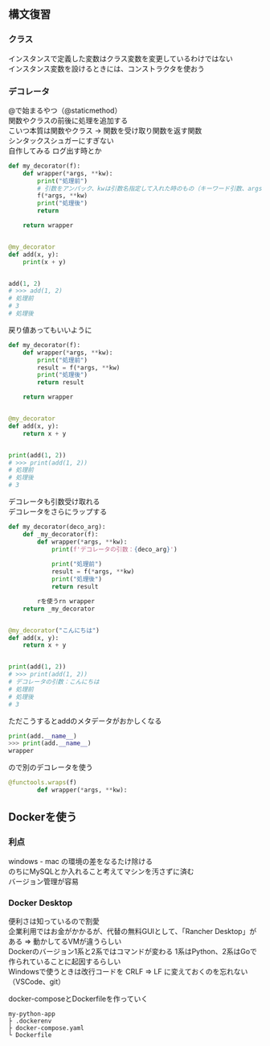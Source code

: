 ## 構文復習
### クラス
インスタンスで定義した変数はクラス変数を変更しているわけではない  
インスタンス変数を設けるときには、コンストラクタを使おう

### デコレータ
@で始まるやつ（@staticmethod）  
関数やクラスの前後に処理を追加する  
こいつ本質は関数やクラス → 関数を受け取り関数を返す関数   
シンタックスシュガーにすぎない   
自作してみる
ログ出す時とか

```py
def my_decorator(f):
    def wrapper(*args, **kw):
        print("処理前")
        # 引数をアンパック、kwは引数名指定して入れた時のもの（キーワード引数、argsは位置引数）
        f(*args, **kw)
        print("処理後")
        return

    return wrapper


@my_decorator
def add(x, y):
    print(x + y)


add(1, 2)
# >>> add(1, 2)
# 処理前
# 3
# 処理後
```

戻り値あってもいいように
```py
def my_decorator(f):
    def wrapper(*args, **kw):
        print("処理前")
        result = f(*args, **kw)
        print("処理後")
        return result

    return wrapper


@my_decorator
def add(x, y):
    return x + y


print(add(1, 2))
# >>> print(add(1, 2))
# 処理前
# 処理後
# 3
```

デコレータも引数受け取れる  
デコレータをさらにラップする
```py
def my_decorator(deco_arg):
    def _my_decorator(f):
        def wrapper(*args, **kw):
            print(f'デコレータの引数：{deco_arg}')
            
            print("処理前")
            result = f(*args, **kw)
            print("処理後")
            return result

        rを使うrn wrapper
    return _my_decorator


@my_decorator("こんにちは")
def add(x, y):
    return x + y


print(add(1, 2))
# >>> print(add(1, 2))
# デコレータの引数：こんにちは
# 処理前
# 処理後
# 3
```
ただこうするとaddのメタデータがおかしくなる
```py
print(add.__name__)
>>> print(add.__name__)
wrapper
```
ので別のデコレータを使う
```py
@functools.wraps(f)
        def wrapper(*args, **kw):
```

## Dockerを使う
### 利点
windows - mac の環境の差をなるたけ除ける  
のちにMySQLとか入れること考えてマシンを汚さずに済む  
バージョン管理が容易  

### Docker Desktop
便利さは知っているので割愛  
企業利用ではお金がかかるが、代替の無料GUIとして、「Rancher Desktop」がある ⇒ 動かしてるVMが違うらしい  
Dockerのバージョン1系と2系ではコマンドが変わる
1系はPython、2系はGoで作られていることに起因するらしい  
Windowsで使うときは改行コードを CRLF ⇒ LF に変えておくのを忘れない（VSCode、git）

docker-composeとDockerfileを作っていく
```
my-python-app
├ .dockerenv
├ docker-compose.yaml
└ Dockerfile
```
